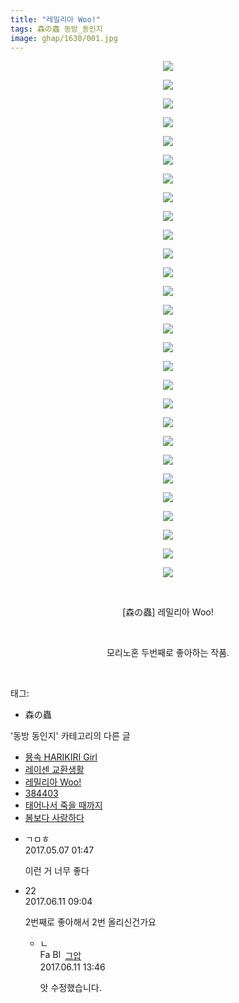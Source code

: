 ```yaml
---
title: "레밀리아 Woo!"
tags: 森の蟲 동방_동인지
image: ghap/1630/001.jpg
---
```

<div class="article">
<p style="text-align: center; clear: none; float: none;"><img src="{{ site.nasurl }}/ghap/1630/001.jpg"/></p>
<p style="text-align: center; clear: none; float: none;"><img src="{{ site.nasurl }}/ghap/1630/002.jpg"/></p>
<p style="text-align: center; clear: none; float: none;"><img src="{{ site.nasurl }}/ghap/1630/003.jpg"/></p>
<p style="text-align: center; clear: none; float: none;"><img src="{{ site.nasurl }}/ghap/1630/004.jpg"/></p>
<p style="text-align: center; clear: none; float: none;"><img src="{{ site.nasurl }}/ghap/1630/005.jpg"/></p>
<p style="text-align: center; clear: none; float: none;"><img src="{{ site.nasurl }}/ghap/1630/006.jpg"/></p>
<p style="text-align: center; clear: none; float: none;"><img src="{{ site.nasurl }}/ghap/1630/007.jpg"/></p>
<p style="text-align: center; clear: none; float: none;"><img src="{{ site.nasurl }}/ghap/1630/008.jpg"/></p>
<p style="text-align: center; clear: none; float: none;"><img src="{{ site.nasurl }}/ghap/1630/009.jpg"/></p>
<p style="text-align: center; clear: none; float: none;"><img src="{{ site.nasurl }}/ghap/1630/010.jpg"/></p>
<p style="text-align: center; clear: none; float: none;"><img src="{{ site.nasurl }}/ghap/1630/011.jpg"/></p>
<p style="text-align: center; clear: none; float: none;"><img src="{{ site.nasurl }}/ghap/1630/012.jpg"/></p>
<p style="text-align: center; clear: none; float: none;"><img src="{{ site.nasurl }}/ghap/1630/013.jpg"/></p>
<p style="text-align: center; clear: none; float: none;"><img src="{{ site.nasurl }}/ghap/1630/014.jpg"/></p>
<p style="text-align: center; clear: none; float: none;"><img src="{{ site.nasurl }}/ghap/1630/015.jpg"/></p>
<p style="text-align: center; clear: none; float: none;"><img src="{{ site.nasurl }}/ghap/1630/016.jpg"/></p>
<p style="text-align: center; clear: none; float: none;"><img src="{{ site.nasurl }}/ghap/1630/017.jpg"/></p>
<p style="text-align: center; clear: none; float: none;"><img src="{{ site.nasurl }}/ghap/1630/018.jpg"/></p>
<p style="text-align: center; clear: none; float: none;"><img src="{{ site.nasurl }}/ghap/1630/019.jpg"/></p>
<p style="text-align: center; clear: none; float: none;"><img src="{{ site.nasurl }}/ghap/1630/020.jpg"/></p>
<p style="text-align: center; clear: none; float: none;"><img src="{{ site.nasurl }}/ghap/1630/021.jpg"/></p>
<p style="text-align: center; clear: none; float: none;"><img src="{{ site.nasurl }}/ghap/1630/022.jpg"/></p>
<p style="text-align: center; clear: none; float: none;"><img src="{{ site.nasurl }}/ghap/1630/023.jpg"/></p>
<p style="text-align: center; clear: none; float: none;"><img src="{{ site.nasurl }}/ghap/1630/024.jpg"/></p>
<p style="text-align: center; clear: none; float: none;"><img src="{{ site.nasurl }}/ghap/1630/025.jpg"/></p>
<p style="text-align: center; clear: none; float: none;"><img src="{{ site.nasurl }}/ghap/1630/026.jpg"/></p>
<p style="text-align: center; clear: none; float: none;"><img src="{{ site.nasurl }}/ghap/1630/027.jpg"/></p>
<p style="text-align: center; clear: none; float: none;"><img src="{{ site.nasurl }}/ghap/1630/028.jpg"/></p>
<p style="text-align: center; clear: none; float: none;"><br/></p>
<p style="text-align: center; clear: none; float: none;">[森の蟲] 레밀리아 Woo!</p>
<p style="text-align: center; clear: none; float: none;"><br/></p>
<p style="text-align: center; clear: none; float: none;">모리노혼 두번째로 좋아하는 작품.</p>
<p><br/></p>
</div><div class="tagTrail">
<p>태그: </p>
<ul>
<li>森の蟲</li>
</ul>
</div><div class="another">
<p>'동방 동인지' 카테고리의 다른 글</p>
<ul>
<li><a href="/2016-08-16-ghap_1632">묭속 HARIKIRI Girl</a></li>
<li><a href="/2016-08-16-ghap_1631">레이센 교환생활</a></li>
<li><a href="/2016-08-16-ghap_1630">레밀리아 Woo!</a></li>
<li><a href="/2016-08-16-ghap_1629">384403</a></li>
<li><a href="/2016-08-16-ghap_1628">태어나서 죽을 때까지</a></li>
<li><a href="/2016-08-16-ghap_1627">봄보다 사랑하다</a></li>
</ul>
</div><div class="cb_module cb_fluid">
<div class="cb_wrt cb_profile">
<div class="comment">
<ul>
<li class="cb_thumb_off" id="comment14982434">
<div class="cb_comment_area">
<div class="cb_info_area">
<div class="cb_section">
<span class="cb_nick_name">ㄱㅁㅎ</span>
</div>
<div class="cb_section">
<span class="cb_date">2017.05.07 01:47 </span>
</div>
</div>
<div class="cb_dsc_comment">
<p class="cb_dsc">
											이런 거 너무 좋다
										</p>
</div>
</div></li>
<li class="cb_thumb_off" id="comment15010517">
<div class="cb_comment_area">
<div class="cb_info_area">
<div class="cb_section">
<span class="cb_nick_name">22</span>
</div>
<div class="cb_section">
<span class="cb_date">2017.06.11 09:04 </span>
</div>
</div>
<div class="cb_dsc_comment">
<p class="cb_dsc">
											2번째로 좋아해서 2번 올리신건가요
										</p>
</div>
<ul>
<li class="cb_thumb_off" id="comment15010752">
<span class="cb_bu_subnode">ㄴ</span>
<div class="cb_comment_area">
<div class="cb_info_area">
<div class="cb_section">
<span class="cb_nick_name"><img alt="Favicon of https://ghaptouhou.tistory.com" height="16" onerror="this.onerror=null;this.parentNode.removeChild(this)" src="https://ghaptouhou.tistory.com/favicon.ico" width="16"/> <img alt="BlogIcon" height="16" onerror="this.parentNode.removeChild(this)" src="https://ghaptouhou.tistory.com/index.gif" width="16"/> <a href="https://ghaptouhou.tistory.com" onclick="return openLinkInNewWindow(this)"> 그압</a><span class="tistoryProfileLayerTrigger" onclick='TistoryProfile.show(event, this, {"title":"\uc800\uae30 \uc774\uac70 \ub098\uc911\uc5d0 \uc218\uc815 \uac00\ub2a5\ud558\ub098\uc694","url":"https:\/\/ghap.tistory.com","nickname":"\uadf8\uc555","items":[]}); return false;'></span></span>
</div>
<div class="cb_section">
<span class="cb_date">2017.06.11 13:46 </span>
</div>
</div>
<div class="cb_dsc_comment">
<p class="cb_dsc">
																앗 수정했습니다.
															</p>
</div>
</div>
</li>
</ul>
</div></li>
</ul>
</div>
</div><!-- commentList close -->
</div>